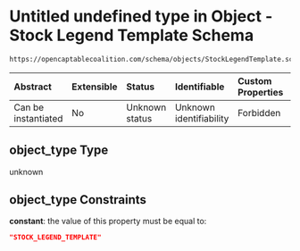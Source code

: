 # Untitled undefined type in Object - Stock Legend Template Schema

```txt
https://opencaptablecoalition.com/schema/objects/StockLegendTemplate.schema.json#/properties/object_type
```



| Abstract            | Extensible | Status         | Identifiable            | Custom Properties | Additional Properties | Access Restrictions | Defined In                                                                                                      |
| :------------------ | :--------- | :------------- | :---------------------- | :---------------- | :-------------------- | :------------------ | :-------------------------------------------------------------------------------------------------------------- |
| Can be instantiated | No         | Unknown status | Unknown identifiability | Forbidden         | Allowed               | none                | [StockLegendTemplate.schema.json*](../../schema/objects/StockLegendTemplate.schema.json "open original schema") |

## object_type Type

unknown

## object_type Constraints

**constant**: the value of this property must be equal to:

```json
"STOCK_LEGEND_TEMPLATE"
```
